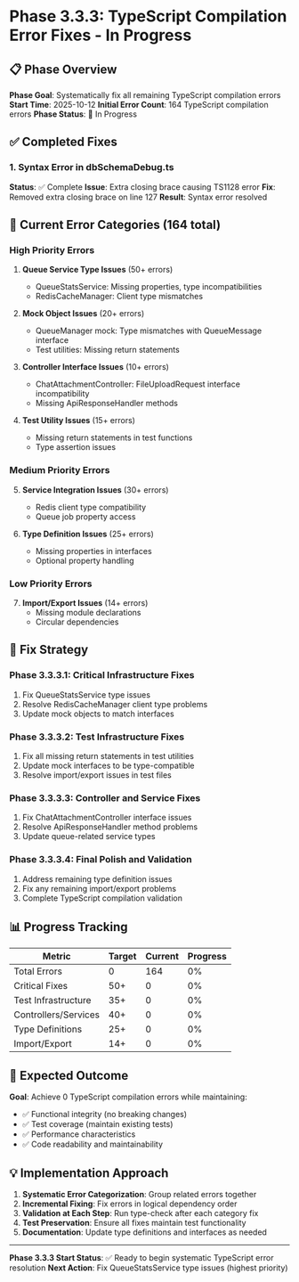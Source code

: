 # Phase 3.3.3: TypeScript Compilation Error Fixes - In Progress

## 📋 Phase Overview
**Phase Goal**: Systematically fix all remaining TypeScript compilation errors
**Start Time**: 2025-10-12
**Initial Error Count**: 164 TypeScript compilation errors
**Phase Status**: 🔄 In Progress

## ✅ Completed Fixes

### 1. Syntax Error in dbSchemaDebug.ts
**Status**: ✅ Complete
**Issue**: Extra closing brace causing TS1128 error
**Fix**: Removed extra closing brace on line 127
**Result**: Syntax error resolved

## 🎯 Current Error Categories (164 total)

### High Priority Errors
1. **Queue Service Type Issues** (50+ errors)
   - QueueStatsService: Missing properties, type incompatibilities
   - RedisCacheManager: Client type mismatches

2. **Mock Object Issues** (20+ errors)
   - QueueManager mock: Type mismatches with QueueMessage interface
   - Test utilities: Missing return statements

3. **Controller Interface Issues** (10+ errors)
   - ChatAttachmentController: FileUploadRequest interface incompatibility
   - Missing ApiResponseHandler methods

4. **Test Utility Issues** (15+ errors)
   - Missing return statements in test functions
   - Type assertion issues

### Medium Priority Errors
5. **Service Integration Issues** (30+ errors)
   - Redis client type compatibility
   - Queue job property access

6. **Type Definition Issues** (25+ errors)
   - Missing properties in interfaces
   - Optional property handling

### Low Priority Errors
7. **Import/Export Issues** (14+ errors)
   - Missing module declarations
   - Circular dependencies

## 🔧 Fix Strategy

### Phase 3.3.3.1: Critical Infrastructure Fixes
1. Fix QueueStatsService type issues
2. Resolve RedisCacheManager client type problems
3. Update mock objects to match interfaces

### Phase 3.3.3.2: Test Infrastructure Fixes
1. Fix all missing return statements in test utilities
2. Update mock interfaces to be type-compatible
3. Resolve import/export issues in test files

### Phase 3.3.3.3: Controller and Service Fixes
1. Fix ChatAttachmentController interface issues
2. Resolve ApiResponseHandler method problems
3. Update queue-related service types

### Phase 3.3.3.4: Final Polish and Validation
1. Address remaining type definition issues
2. Fix any remaining import/export problems
3. Complete TypeScript compilation validation

## 📊 Progress Tracking

| Metric | Target | Current | Progress |
|--------|--------|---------|----------|
| Total Errors | 0 | 164 | 0% |
| Critical Fixes | 50+ | 0 | 0% |
| Test Infrastructure | 35+ | 0 | 0% |
| Controllers/Services | 40+ | 0 | 0% |
| Type Definitions | 25+ | 0 | 0% |
| Import/Export | 14+ | 0 | 0% |

## 🚀 Expected Outcome

**Goal**: Achieve 0 TypeScript compilation errors while maintaining:
- ✅ Functional integrity (no breaking changes)
- ✅ Test coverage (maintain existing tests)
- ✅ Performance characteristics
- ✅ Code readability and maintainability

## 💡 Implementation Approach

1. **Systematic Error Categorization**: Group related errors together
2. **Incremental Fixing**: Fix errors in logical dependency order
3. **Validation at Each Step**: Run type-check after each category fix
4. **Test Preservation**: Ensure all fixes maintain test functionality
5. **Documentation**: Update type definitions and interfaces as needed

---

**Phase 3.3.3 Start Status**: ✅ Ready to begin systematic TypeScript error resolution
**Next Action**: Fix QueueStatsService type issues (highest priority)